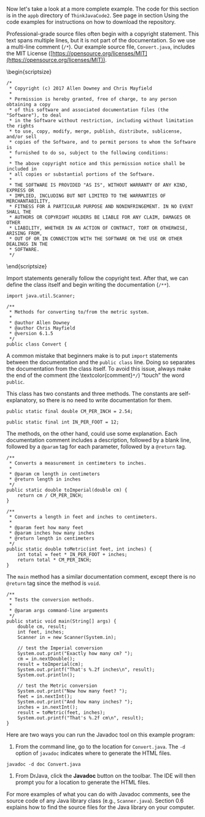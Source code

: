Now let's take a look at a more complete example.
The code for this section is in the `appb` directory of `ThinkJavaCode2`.
See page in section Using the code examples for instructions on how to download the repository.

Professional-grade source files often begin with a copyright statement.
This text spans multiple lines, but it is not part of the documentation.
So we use a multi-line comment (`/*`).
Our example source file, `Convert.java`, includes the MIT License ([https://opensource.org/licenses/MIT](https://opensource.org/licenses/MIT)).


\begin{scriptsize}
```code
/*
 * Copyright (c) 2017 Allen Downey and Chris Mayfield
 *
 * Permission is hereby granted, free of charge, to any person obtaining a copy
 * of this software and associated documentation files (the "Software"), to deal
 * in the Software without restriction, including without limitation the rights
 * to use, copy, modify, merge, publish, distribute, sublicense, and/or sell
 * copies of the Software, and to permit persons to whom the Software is
 * furnished to do so, subject to the following conditions:
 *
 * The above copyright notice and this permission notice shall be included in
 * all copies or substantial portions of the Software.
 *
 * THE SOFTWARE IS PROVIDED "AS IS", WITHOUT WARRANTY OF ANY KIND, EXPRESS OR
 * IMPLIED, INCLUDING BUT NOT LIMITED TO THE WARRANTIES OF MERCHANTABILITY,
 * FITNESS FOR A PARTICULAR PURPOSE AND NONINFRINGEMENT. IN NO EVENT SHALL THE
 * AUTHORS OR COPYRIGHT HOLDERS BE LIABLE FOR ANY CLAIM, DAMAGES OR OTHER
 * LIABILITY, WHETHER IN AN ACTION OF CONTRACT, TORT OR OTHERWISE, ARISING FROM,
 * OUT OF OR IN CONNECTION WITH THE SOFTWARE OR THE USE OR OTHER DEALINGS IN THE
 * SOFTWARE.
 */
```
\end{scriptsize}

Import statements generally follow the copyright text.
After that, we can define the class itself and begin writing the documentation (`/**`).

```code
import java.util.Scanner;

/**
 * Methods for converting to/from the metric system.
 *
 * @author Allen Downey
 * @author Chris Mayfield
 * @version 6.1.5
 */
public class Convert {
```

A common mistake that beginners make is to put `import` statements between the documentation and the `public class` line.
Doing so separates the documentation from the class itself.
To avoid this issue, always make the end of the comment (the \textcolor{comment}`*/`) “touch” the word `public`.


This class has two constants and three methods.
The constants are self-explanatory, so there is no need to write documentation for them.

```code
public static final double CM_PER_INCH = 2.54;

public static final int IN_PER_FOOT = 12;
```

The methods, on the other hand, could use some explanation.
Each documentation comment includes a description, followed by a blank line, followed by a `@param` tag for each parameter, followed by a `@return` tag.

```code
/**
 * Converts a measurement in centimeters to inches.
 *
 * @param cm length in centimeters
 * @return length in inches
 */
public static double toImperial(double cm) {
    return cm / CM_PER_INCH;
}

/**
 * Converts a length in feet and inches to centimeters.
 *
 * @param feet how many feet
 * @param inches how many inches
 * @return length in centimeters
 */
public static double toMetric(int feet, int inches) {
    int total = feet * IN_PER_FOOT + inches;
    return total * CM_PER_INCH;
}
```

The `main` method has a similar documentation comment, except there is no `@return` tag since the method is `void`.

```code
/**
 * Tests the conversion methods.
 *
 * @param args command-line arguments
 */
public static void main(String[] args) {
    double cm, result;
    int feet, inches;
    Scanner in = new Scanner(System.in);

    // test the Imperial conversion
    System.out.print("Exactly how many cm? ");
    cm = in.nextDouble();
    result = toImperial(cm);
    System.out.printf("That's %.2f inches\n", result);
    System.out.println();

    // test the Metric conversion
    System.out.print("Now how many feet? ");
    feet = in.nextInt();
    System.out.print("And how many inches? ");
    inches = in.nextInt();
    result = toMetric(feet, inches);
    System.out.printf("That's %.2f cm\n", result);
}
```

Here are two ways you can run the Javadoc tool on this example program:



1.  From the command line, go to the location for `Convert.java`.
The `-d` option of `javadoc` indicates where to generate the HTML files.

```code
javadoc -d doc Convert.java
```

1.  From DrJava, click the **Javadoc** button on the toolbar.
The IDE will then prompt you for a location to generate the HTML files.


For more examples of what you can do with Javadoc comments, see the source code of any Java library class (e.g., `Scanner.java`).
Section 0.6 explains how to find the source files for the Java library on your computer.